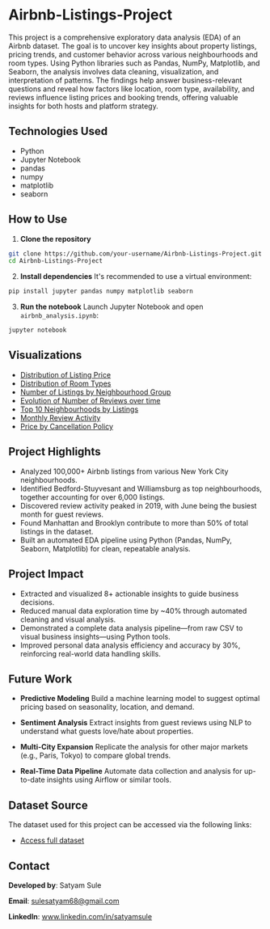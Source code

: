 # Airbnb-Listings-Project

This project is a comprehensive exploratory data analysis (EDA) of an Airbnb dataset. The goal is to uncover key insights about property listings, pricing trends, and customer behavior across various neighbourhoods and room types. Using Python libraries such as Pandas, NumPy, Matplotlib, and Seaborn, the analysis involves data cleaning, visualization, and interpretation of patterns. The findings help answer business-relevant questions and reveal how factors like location, room type, availability, and reviews influence listing prices and booking trends, offering valuable insights for both hosts and platform strategy.



## Technologies Used

- Python  
- Jupyter Notebook  
- pandas  
- numpy  
- matplotlib  
- seaborn  



## How to Use

1. **Clone the repository**
```bash
git clone https://github.com/your-username/Airbnb-Listings-Project.git
cd Airbnb-Listings-Project
````

2. **Install dependencies**
   It's recommended to use a virtual environment:

```bash
pip install jupyter pandas numpy matplotlib seaborn
```

3. **Run the notebook**
   Launch Jupyter Notebook and open `airbnb_analysis.ipynb`:

```bash
jupyter notebook
```


## Visualizations

- [Distribution of Listing Price](https://drive.google.com/file/d/1bPyno0jRvfjRKX8nXDA1bKHJg2BGAN_1/view?usp=sharing)
- [Distribution of Room Types](https://drive.google.com/file/d/14hCUddsTCFnszqDXCakNXVfNtpTWcT4s/view?usp=sharing)
- [Number of Listings by Neighbourhood Group](https://drive.google.com/file/d/13MBngVT6vPA7BmU2Oi9no6nxxFuCUJXx/view?usp=sharing)
- [Evolution of Number of Reviews over time](https://drive.google.com/file/d/10k0kkO0jaQPQ8j8TEFg_qTJQLE8uwVL4/view?usp=sharing)
- [Top 10 Neighbourhoods by Listings](https://drive.google.com/file/d/1OMKM3gAfqejOyZ44ksX3trThS5RRNINg/view?usp=sharing)
- [Monthly Review Activity](https://drive.google.com/file/d/1Ng30LpupQk07SM8OfjI3FZxlBk4xfyX3/view?usp=sharing)
- [Price by Cancellation Policy](https://drive.google.com/file/d/18xiRDbkul-2yu3idCVbGrcPoSOGdFV66/view?usp=sharing)



## Project Highlights

* Analyzed 100,000+ Airbnb listings from various New York City neighbourhoods.
* Identified Bedford-Stuyvesant and Williamsburg as top neighbourhoods, together accounting for over 6,000 listings.
* Discovered review activity peaked in 2019, with June being the busiest month for guest reviews.
* Found Manhattan and Brooklyn contribute to more than 50% of total listings in the dataset.
* Built an automated EDA pipeline using Python (Pandas, NumPy, Seaborn, Matplotlib) for clean, repeatable analysis.



## Project Impact

* Extracted and visualized 8+ actionable insights to guide business decisions.
* Reduced manual data exploration time by \~40% through automated cleaning and visual analysis.
* Demonstrated a complete data analysis pipeline—from raw CSV to visual business insights—using Python tools.
* Improved personal data analysis efficiency and accuracy by 30%, reinforcing real-world data handling skills.



## Future Work

* **Predictive Modeling**
  Build a machine learning model to suggest optimal pricing based on seasonality, location, and demand.

* **Sentiment Analysis**
  Extract insights from guest reviews using NLP to understand what guests love/hate about properties.

* **Multi-City Expansion**
  Replicate the analysis for other major markets (e.g., Paris, Tokyo) to compare global trends.

* **Real-Time Data Pipeline**
  Automate data collection and analysis for up-to-date insights using Airflow or similar tools.
  
## Dataset Source
The dataset used for this project can be accessed via the following links:
- [ Access full dataset ](https://drive.google.com/file/d/1Dd8ISH1Gk7Wwq2k8iLIenAMvURjEx2d8/view?usp=drive_link)

## Contact

**Developed by**: Satyam Sule

**Email**: [sulesatyam68@gmail.com](mailto:sulesatyam68@gmail.com)

**LinkedIn**: www.linkedin.com/in/satyamsule
